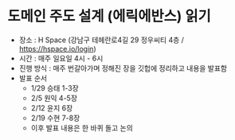 # 도메인 주도 설계 (에릭에반스) 읽기
* 장소 : H Space (강남구 테헤란로4길 29 정우씨티 4층 / https://hspace.io/login)
* 시간 : 매주 일요일 4시 - 6시
* 진행 방식 : 매주 번갈아가며 정해진 장을 깃헙에 정리하고 내용을 발표함
* 발표 순서
	* 1/29 승태 1-3장
	* 2/5 원익 4-5장
	* 2/12 윤지 6장
	* 2/19 수현 7-8장
	* 이후 발표 내용은 한 바퀴 돌고 논의
	
